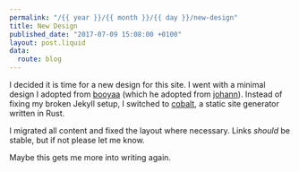 ```yaml
---
permalink: "/{{ year }}/{{ month }}/{{ day }}/new-design"
title: New Design
published_date: "2017-07-09 15:08:00 +0100"
layout: post.liquid
data:
  route: blog
---
```

I decided it is time for a new design for this site.
I went with a minimal design I adopted from [booyaa][] (which he adopted from [johann][]).
Instead of fixing my broken Jekyll setup, I switched to [cobalt][], a static site generator written in Rust.

I migrated all content and fixed the layout where necessary.
Links _should_ be stable, but if not please let me know.

Maybe this gets me more into writing again.

[cobalt]: https://github.com/cobalt-org/cobalt.rs
[booyaa]: https://booyaa.wtf/
[johann]: http://johannh.me/

